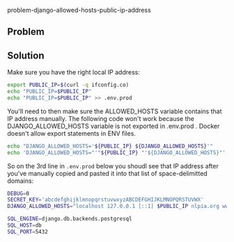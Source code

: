 problem-django-allowed-hosts-public-ip-address


## Problem

## Solution

Make sure you have the right local IP address:

```bash
export PUBLIC_IP=$(curl -q ifconfig.co)
echo "PUBLIC_IP=$PUBLIC_IP"
echo "PUBLIC_IP=$PUBLIC_IP" >> .env.prod
```

You'll need to then make sure the ALLOWED_HOSTS variable contains that IP address manually. The following code won't work because the DJANGO_ALLOWED_HOSTS variable is not exported in .env.prod . Docker doesn't allow export statements in ENV files.

```bash
echo "DJANGO_ALLOWED_HOSTS='${PUBLIC_IP} ${DJANGO_ALLOWED_HOSTS}'"
echo 'DJANGO_ALLOWED_HOSTS="'"${PUBLIC_IP} "'${DJANGO_ALLOWED_HOSTS}"' >> .env.prod
```

So on the 3rd line in `.env.prod` below you shoudl see that IP address after you've manually copied and pasted it into that list of space-delimitted domains:

```bash
DEBUG=0
SECRET_KEY='abcdefghijklmnopqrstuvwxyzABCDEFGHIJKLMNOPQRSTUVWX'
DJANGO_ALLOWED_HOSTS="localhost 127.0.0.1 [::1] $PUBLIC_IP nlpia.org www.nlpia.org qary.nlpia.org www.qary.ai qary.ai qary.me www.qary.me"

SQL_ENGINE=django.db.backends.postgresql
SQL_HOST=db
SQL_PORT=5432
